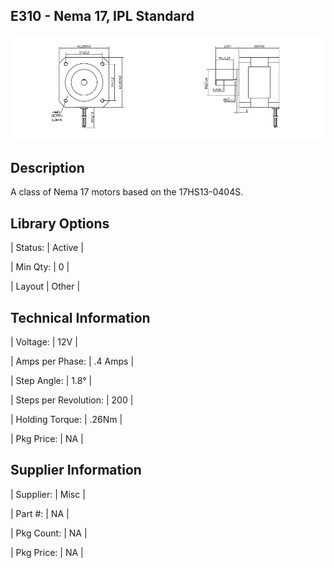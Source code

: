 ## E310 - Nema 17, IPL Standard

 

![image](CAD/E310/image.png)

 

## Description   

 

A class of Nema 17 motors based on the 17HS13-0404S.

 

## Library Options

 

| Status: | Active |

| Min Qty: | 0 |

| Layout | Other |

 

## Technical Information

 

| Voltage: | 12V |

| Amps per Phase: | .4 Amps |

| Step Angle: | 1.8° |

| Steps per Revolution: | 200 |

| Holding Torque: | .26Nm |

| Pkg Price: | NA |
 


## Supplier Information

 

| Supplier: | Misc |

| Part #: | NA |        

| Pkg Count: | NA |

| Pkg Price: | NA |